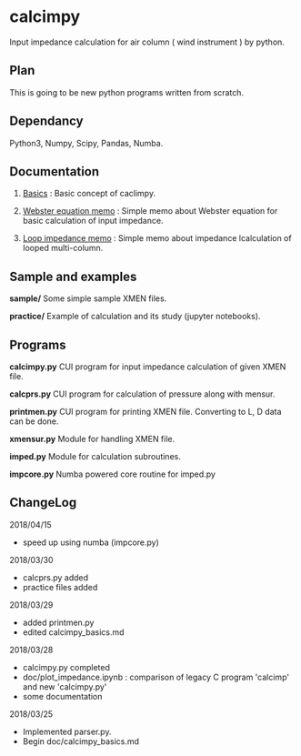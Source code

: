 # calcimpy
Input impedance calculation for air column ( wind instrument ) by python.

## Plan
This is going to be new python programs written from scratch.

## Dependancy
Python3, Numpy, Scipy, Pandas, Numba.

## Documentation

1. [Basics](doc/calcimpy_basics.md) : Basic concept of caclimpy.

1. [Webster equation memo](doc/Webster_equation.nb.pdf) : Simple memo about Webster equation for basic calculation of input impedance.

1. [Loop impedance memo](doc/loop_impedance.nb.pdf) : Simple memo about impedance lcalculation of looped multi-column.

## Sample and examples

**sample/**
Some simple sample XMEN files.

**practice/**
Example of calculation and its study (jupyter notebooks).

## Programs

**calcimpy.py**
CUI program for input impedance calculation of given XMEN file.

**calcprs.py**
CUI program for calculation of pressure along with mensur.

**printmen.py**
CUI program for printing XMEN file.
Converting to L, D data can be done.

**xmensur.py** 
Module for handling XMEN file.

**imped.py**
Module for calculation subroutines.

**impcore.py**
Numba powered core routine for imped.py

## ChangeLog

2018/04/15
- speed up using numba (impcore.py)

2018/03/30
- calcprs.py added
- practice files added

2018/03/29
- added printmen.py
- edited calcimpy_basics.md

2018/03/28
- calcimpy.py completed
- doc/plot_impedance.ipynb : comparison of legacy C program 'calcimp' and new 'calcimpy.py'
- some documentation

2018/03/25
- Implemented parser.py.
- Begin doc/calcimpy_basics.md
